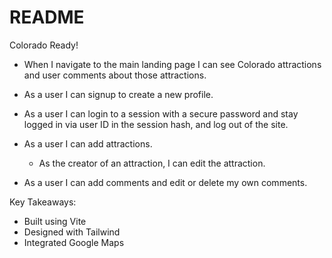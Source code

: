 # README

Colorado Ready!

* When I navigate to the main landing page I can see Colorado attractions and user comments about those attractions.

* As a user I can signup to create a new profile.

* As a user I can login to a session with a secure password and stay logged in via user ID in the session hash, and log out of the site.

* As a user I can add attractions.  
    - As the creator of an attraction, I can edit the attraction.

* As a user I can add comments and edit or delete my own comments.

Key Takeaways: 
- Built using Vite 
- Designed with Tailwind
- Integrated Google Maps